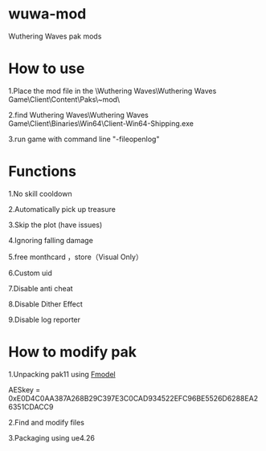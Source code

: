 # wuwa-mod
Wuthering Waves pak mods


# How to use
1.Place the mod file in the  \Wuthering Waves\Wuthering Waves Game\Client\Content\Paks\\~mod\

2.find Wuthering Waves\Wuthering Waves Game\Client\Binaries\Win64\Client-Win64-Shipping.exe

3.run game with command line "-fileopenlog"

# Functions

1.No skill cooldown

2.Automatically pick up treasure 

3.Skip the plot (have issues)

4.Ignoring falling damage

5.free monthcard ，store（Visual Only）

6.Custom uid 

7.Disable anti cheat 

8.Disable Dither Effect

9.Disable log reporter 

# How to modify pak

1.Unpacking pak11 using [Fmodel](https://github.com/4sval/FModel)

AESkey = 0xE0D4C0AA387A268B29C397E3C0CAD934522EFC96BE5526D6288EA26351CDACC9

2.Find and modify files

3.Packaging using ue4.26



